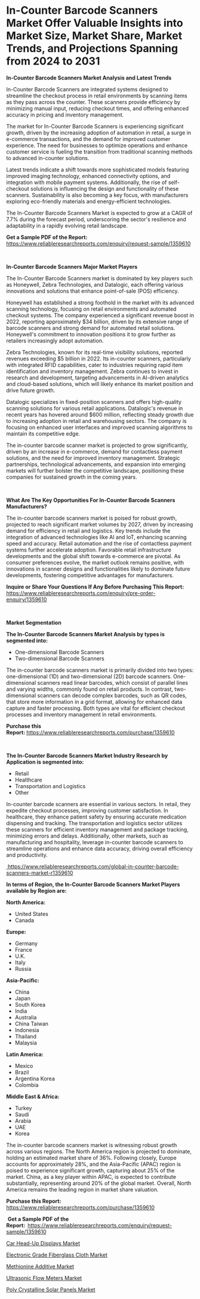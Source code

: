 <p><h1>In-Counter Barcode Scanners Market Offer Valuable Insights into Market Size, Market Share, Market Trends, and Projections Spanning from 2024 to 2031</h1></p><p><strong>In-Counter Barcode Scanners Market Analysis and Latest Trends</strong></p>
<p><p>In-Counter Barcode Scanners are integrated systems designed to streamline the checkout process in retail environments by scanning items as they pass across the counter. These scanners provide efficiency by minimizing manual input, reducing checkout times, and offering enhanced accuracy in pricing and inventory management. </p><p>The market for In-Counter Barcode Scanners is experiencing significant growth, driven by the increasing adoption of automation in retail, a surge in e-commerce transactions, and the demand for improved customer experience. The need for businesses to optimize operations and enhance customer service is fueling the transition from traditional scanning methods to advanced in-counter solutions. </p><p>Latest trends indicate a shift towards more sophisticated models featuring improved imaging technology, enhanced connectivity options, and integration with mobile payment systems. Additionally, the rise of self-checkout solutions is influencing the design and functionality of these scanners. Sustainability is also becoming a key focus, with manufacturers exploring eco-friendly materials and energy-efficient technologies. </p><p>The In-Counter Barcode Scanners Market is expected to grow at a CAGR of 7.7% during the forecast period, underscoring the sector's resilience and adaptability in a rapidly evolving retail landscape.</p></p>
<p><strong>Get a Sample PDF of the Report:&nbsp;</strong> <a href="https://www.reliableresearchreports.com/enquiry/request-sample/1359610">https://www.reliableresearchreports.com/enquiry/request-sample/1359610</a></p>
<p>&nbsp;</p>
<p><strong>In-Counter Barcode Scanners Major Market Players</strong></p>
<p><p>The In-Counter Barcode Scanners market is dominated by key players such as Honeywell, Zebra Technologies, and Datalogic, each offering various innovations and solutions that enhance point-of-sale (POS) efficiency.</p><p>Honeywell has established a strong foothold in the market with its advanced scanning technology, focusing on retail environments and automated checkout systems. The company experienced a significant revenue boost in 2022, reporting approximately $34 billion, driven by its extensive range of barcode scanners and strong demand for automated retail solutions. Honeywell's commitment to innovation positions it to grow further as retailers increasingly adopt automation.</p><p>Zebra Technologies, known for its real-time visibility solutions, reported revenues exceeding $5 billion in 2022. Its in-counter scanners, particularly with integrated RFID capabilities, cater to industries requiring rapid item identification and inventory management. Zebra continues to invest in research and development, targeting advancements in AI-driven analytics and cloud-based solutions, which will likely enhance its market position and drive future growth.</p><p>Datalogic specializes in fixed-position scanners and offers high-quality scanning solutions for various retail applications. Datalogic's revenue in recent years has hovered around $600 million, reflecting steady growth due to increasing adoption in retail and warehousing sectors. The company is focusing on enhanced user interfaces and improved scanning algorithms to maintain its competitive edge.</p><p>The in-counter barcode scanner market is projected to grow significantly, driven by an increase in e-commerce, demand for contactless payment solutions, and the need for improved inventory management. Strategic partnerships, technological advancements, and expansion into emerging markets will further bolster the competitive landscape, positioning these companies for sustained growth in the coming years.</p></p>
<p>&nbsp;</p>
<p><strong>What Are The Key Opportunities For In-Counter Barcode Scanners Manufacturers?</strong></p>
<p><p>The in-counter barcode scanners market is poised for robust growth, projected to reach significant market volumes by 2027, driven by increasing demand for efficiency in retail and logistics. Key trends include the integration of advanced technologies like AI and IoT, enhancing scanning speed and accuracy. Retail automation and the rise of contactless payment systems further accelerate adoption. Favorable retail infrastructure developments and the global shift towards e-commerce are pivotal. As consumer preferences evolve, the market outlook remains positive, with innovations in scanner designs and functionalities likely to dominate future developments, fostering competitive advantages for manufacturers.</p></p>
<p><strong>Inquire or Share Your Questions If Any Before Purchasing This Report:</strong> <a href="https://www.reliableresearchreports.com/enquiry/pre-order-enquiry/1359610">https://www.reliableresearchreports.com/enquiry/pre-order-enquiry/1359610</a></p>
<p>&nbsp;</p>
<p><strong>Market Segmentation</strong></p>
<p><strong>The In-Counter Barcode Scanners Market Analysis by types is segmented into:</strong></p>
<p><ul><li>One-dimensional Barcode Scanners</li><li>Two-dimensional Barcode Scanners</li></ul></p>
<p><p>The in-counter barcode scanners market is primarily divided into two types: one-dimensional (1D) and two-dimensional (2D) barcode scanners. One-dimensional scanners read linear barcodes, which consist of parallel lines and varying widths, commonly found on retail products. In contrast, two-dimensional scanners can decode complex barcodes, such as QR codes, that store more information in a grid format, allowing for enhanced data capture and faster processing. Both types are vital for efficient checkout processes and inventory management in retail environments.</p></p>
<p><strong>Purchase this Report:&nbsp;</strong><a href="https://www.reliableresearchreports.com/purchase/1359610">https://www.reliableresearchreports.com/purchase/1359610</a></p>
<p>&nbsp;</p>
<p><strong>The In-Counter Barcode Scanners Market Industry Research by Application is segmented into:</strong></p>
<p><ul><li>Retail</li><li>Healthcare</li><li>Transportation and Logistics</li><li>Other</li></ul></p>
<p><p>In-counter barcode scanners are essential in various sectors. In retail, they expedite checkout processes, improving customer satisfaction. In healthcare, they enhance patient safety by ensuring accurate medication dispensing and tracking. The transportation and logistics sector utilizes these scanners for efficient inventory management and package tracking, minimizing errors and delays. Additionally, other markets, such as manufacturing and hospitality, leverage in-counter barcode scanners to streamline operations and enhance data accuracy, driving overall efficiency and productivity.</p></p>
<p><a href="https://www.reliableresearchreports.com/global-in-counter-barcode-scanners-market-r1359610">&nbsp;https://www.reliableresearchreports.com/global-in-counter-barcode-scanners-market-r1359610</a></p>
<p><strong>In terms of Region, the In-Counter Barcode Scanners Market Players available by Region are:</strong></p>
<p>
    <p> <strong> North America: </strong>
        <ul>
            <li>United States</li>
            <li>Canada</li>
        </ul>
        </p> 
    <p> <strong> Europe: </strong>
        <ul>
            <li>Germany</li>
            <li>France</li>
            <li>U.K.</li>
            <li>Italy</li>
            <li>Russia</li>
        </ul>
        </p> 
    <p> <strong> Asia-Pacific: </strong>
        <ul>
            <li>China</li>
            <li>Japan</li>
            <li>South Korea</li>
            <li>India</li>
            <li>Australia</li>
            <li>China Taiwan</li>
            <li>Indonesia</li>
            <li>Thailand</li>
            <li>Malaysia</li>
        </ul>
        </p> 
    <p> <strong> Latin America: </strong>
        <ul>
            <li>Mexico</li>
            <li>Brazil</li>
            <li>Argentina Korea</li>
            <li>Colombia</li>
        </ul>
        </p> 
    <p> <strong> Middle East & Africa: </strong>
        <ul>
            <li>Turkey</li>
            <li>Saudi</li>
            <li>Arabia</li>
            <li>UAE</li>
            <li>Korea</li>
        </ul>
    </p>
    </p>
<p><p>The in-counter barcode scanners market is witnessing robust growth across various regions. The North America region is projected to dominate, holding an estimated market share of 36%. Following closely, Europe accounts for approximately 28%, and the Asia-Pacific (APAC) region is poised to experience significant growth, capturing about 25% of the market. China, as a key player within APAC, is expected to contribute substantially, representing around 20% of the global market. Overall, North America remains the leading region in market share valuation.</p></p>
<p><strong>Purchase this Report: </strong><a href="https://www.reliableresearchreports.com/purchase/1359610">https://www.reliableresearchreports.com/purchase/1359610</a></p>
<p>&nbsp;<strong>Get a Sample PDF of the Report:&nbsp;&nbsp;</strong><a href="https://www.reliableresearchreports.com/enquiry/request-sample/1359610">https://www.reliableresearchreports.com/enquiry/request-sample/1359610</a></p>
<p><strong></strong></p>
<p><p><a href="https://github.com/FosterFahey91/Market-Research-Report-List-1/blob/main/car-head-up-displays-market.md">Car Head-Up Displays Market</a></p><p><a href="https://issuu.com/reportprime-2/docs/electronic-grade-fiberglass-cloth-m_0ec33b1996a78d">Electronic Grade Fiberglass Cloth Market</a></p><p><a href="https://issuu.com/reportprime-2/docs/methionine-additive-market-size-203_0d1a7e17430b78">Methionine Additive Market</a></p><p><a href="https://github.com/NarcisoFerry/Market-Research-Report-List-1/blob/main/ultrasonic-flow-meters-market.md">Ultrasonic Flow Meters Market</a></p><p><a href="https://www.linkedin.com/pulse/insights-poly-crystalline-solar-panels-industry-market-financial-hv0te?trackingId=9Biti7VgTue63DwbbUvttQ%3D%3D">Poly Crystalline Solar Panels Market</a></p></p>